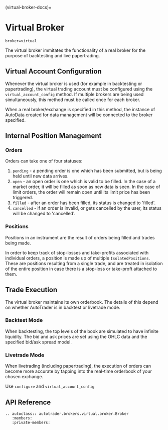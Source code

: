 (virtual-broker-docs)=
# Virtual Broker

`broker=virtual`

The virtual broker immitates the functionality of a real broker for 
the purpose of backtesting and live papertrading. 


## Virtual Account Configuration
Whenever the virtual broker is used (for example in backtesting or
papertrading), the virtual trading account must be configured using
the `virtual_account_config` method. If multiple brokers are being 
used simultaneously, this method must be called once for each 
broker.

When a real broker/exchange is specified in this method, the instance 
of AutoData created for data management will be connected to the broker
specified. 



## Internal Position Management

### Orders
Orders can take one of four statuses:
1. `pending` - a pending order is one which has been submitted, but is 
being held until new data arrives.
2. `open` - an open order is one which is valid to be filled. In the 
case of a market order, it will be filled as soon as new data is seen.
In the case of limit orders, the order will remain open until its limit
price has been triggered.
3. `filled` - after an order has been filled, its status is changed to 
'filled'.
4. `cancelled` - if an order is invalid, or gets cancelled by the user,
its status will be changed to 'cancelled'.


### Positions
Positions in an instrument are the result of orders being filled and trades 
being made.

In order to keep track of stop-losses and take-profits associated with individual
orders, a position is made up of multiple `IsolatedPositions`. These are positions
resulting from a single trade, and are treated in isolation of the entire position
in case there is a stop-loss or take-proft attached to them.



## Trade Execution
The virtual broker maintains its own orderbook. The details of this 
depend on whether AutoTrader is in backtest or livetrade mode.


### Backtest Mode
When backtesting, the top levels of the book are simulated to have 
infinite liquidity. The bid and ask prices are set using the OHLC 
data and the specified bid/ask spread model.


### Livetrade Mode 
When livetrading (including papertrading), the execution of orders 
can become more accurate by tapping into the real-time orderbook 
of your chosen exchange. 

Use `configure` and `virtual_account_config`




## API Reference

```{eval-rst}
.. autoclass:: autotrader.brokers.virtual.broker.Broker
   :members:
   :private-members:
```
